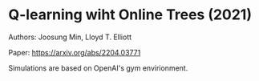 # Q-learning wiht Online Trees (2021)

Authors: Joosung Min, Lloyd T. Elliott 

Paper: https://arxiv.org/abs/2204.03771

Simulations are based on OpenAI's gym envirionment.
